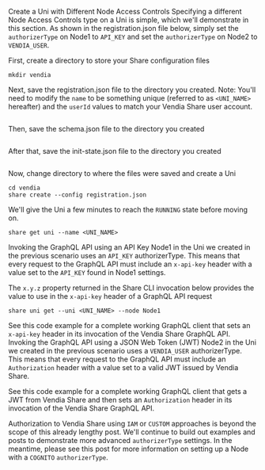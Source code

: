 Create a Uni with Different Node Access Controls
Specifying a different Node Access Controls type on a Uni is simple, which we'll demonstrate in this section.  As shown in the registration.json file below, simply set the `authorizerType` on Node1 to `API_KEY` and set the `authorizerType` on Node2 to `VENDIA_USER`.

First, create a directory to store your Share configuration files
```
mkdir vendia
```

Next, save the registration.json file to the directory you created.  Note: You'll need to modify the `name` to be something unique (referred to as `<UNI_NAME>` hereafter) and the `userId` values to match your Vendia Share user account.
```
```

Then, save the schema.json file to the directory you created
```
```

After that, save the init-state.json file to the directory you created
```
```

Now, change directory to where the files were saved and create a Uni
```
cd vendia
share create --config registration.json
```

We'll give the Uni a few minutes to reach the `RUNNING` state before moving on.
```
share get uni --name <UNI_NAME>
```
Invoking the GraphQL API using an API Key
Node1 in the Uni we created in the previous scenario uses an `API_KEY` authorizerType.  This means that every request to the GraphQL API must include an `x-api-key` header with a value set to the `API_KEY` found in Node1 settings.

The `x.y.z` property returned in the Share CLI invocation below provides the value to use in the `x-api-key` header of a GraphQL API request
```
share uni get --uni <UNI_NAME> --node Node1
```

See this code example for a complete working GraphQL client that sets an `x-api-key` header in its invocation of the Vendia Share GraphQL API.
Invoking the GraphQL API using a JSON Web Token (JWT)
Node2 in the Uni we created in the previous scenario uses a `VENDIA_USER` authorizerType.  This means that every request to the GraphQL API must include an `Authorization` header with a value set to a valid JWT issued by Vendia Share.

See this code example for a complete working GraphQL client that gets a JWT from Vendia Share and then sets an `Authorization` header in its invocation of the Vendia Share GraphQL API.

Authorization to Vendia Share using `IAM` or `CUSTOM` approaches is beyond the scope of this already lengthy post.  We'll continue to build out examples and posts to demonstrate more advanced `authorizerType` settings.  In the meantime, please see this post for more information on setting up a Node with a `COGNITO` `authorizerType`.